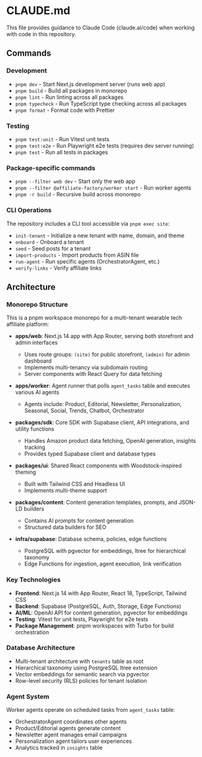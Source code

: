 # CLAUDE.md

This file provides guidance to Claude Code (claude.ai/code) when working with code in this repository.

## Commands

### Development
- `pnpm dev` - Start Next.js development server (runs web app)
- `pnpm build` - Build all packages in monorepo
- `pnpm lint` - Run linting across all packages
- `pnpm typecheck` - Run TypeScript type checking across all packages
- `pnpm format` - Format code with Prettier

### Testing
- `pnpm test:unit` - Run Vitest unit tests
- `pnpm test:e2e` - Run Playwright e2e tests (requires dev server running)
- `pnpm test` - Run all tests in packages

### Package-specific commands
- `pnpm --filter web dev` - Start only the web app
- `pnpm --filter @affiliate-factory/worker start` - Run worker agents
- `pnpm -r build` - Recursive build across monorepo

### CLI Operations
The repository includes a CLI tool accessible via `pnpm exec site`:
- `init-tenant` - Initialize a new tenant with name, domain, and theme
- `onboard` - Onboard a tenant
- `seed` - Seed posts for a tenant
- `import-products` - Import products from ASIN file
- `run-agent` - Run specific agents (OrchestratorAgent, etc.)
- `verify-links` - Verify affiliate links

## Architecture

### Monorepo Structure
This is a pnpm workspace monorepo for a multi-tenant wearable tech affiliate platform:

- **apps/web**: Next.js 14 app with App Router, serving both storefront and admin interfaces
  - Uses route groups: `(site)` for public storefront, `(admin)` for admin dashboard
  - Implements multi-tenancy via subdomain routing
  - Server components with React Query for data fetching

- **apps/worker**: Agent runner that polls `agent_tasks` table and executes various AI agents
  - Agents include: Product, Editorial, Newsletter, Personalization, Seasonal, Social, Trends, Chatbot, Orchestrator

- **packages/sdk**: Core SDK with Supabase client, API integrations, and utility functions
  - Handles Amazon product data fetching, OpenAI generation, insights tracking
  - Provides typed Supabase client and database types

- **packages/ui**: Shared React components with Woodstock-inspired theming
  - Built with Tailwind CSS and Headless UI
  - Implements multi-theme support

- **packages/content**: Content generation templates, prompts, and JSON-LD builders
  - Contains AI prompts for content generation
  - Structured data builders for SEO

- **infra/supabase**: Database schema, policies, edge functions
  - PostgreSQL with pgvector for embeddings, ltree for hierarchical taxonomy
  - Edge Functions for ingestion, agent execution, link verification

### Key Technologies
- **Frontend**: Next.js 14 with App Router, React 18, TypeScript, Tailwind CSS
- **Backend**: Supabase (PostgreSQL, Auth, Storage, Edge Functions)
- **AI/ML**: OpenAI API for content generation, pgvector for embeddings
- **Testing**: Vitest for unit tests, Playwright for e2e tests
- **Package Management**: pnpm workspaces with Turbo for build orchestration

### Database Architecture
- Multi-tenant architecture with `tenants` table as root
- Hierarchical taxonomy using PostgreSQL ltree extension
- Vector embeddings for semantic search via pgvector
- Row-level security (RLS) policies for tenant isolation

### Agent System
Worker agents operate on scheduled tasks from `agent_tasks` table:
- OrchestratorAgent coordinates other agents
- Product/Editorial agents generate content
- Newsletter agent manages email campaigns
- Personalization agent tailors user experiences
- Analytics tracked in `insights` table